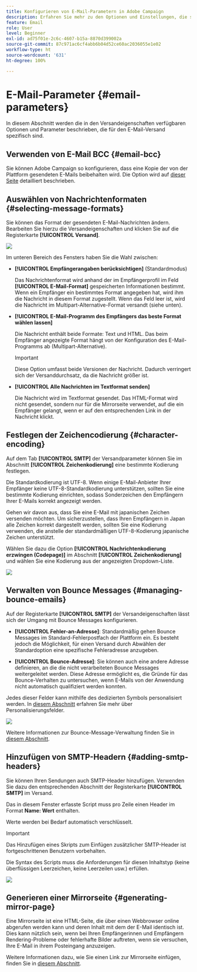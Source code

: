 ```yaml
---
title: Konfigurieren von E-Mail-Parametern in Adobe Campaign
description: Erfahren Sie mehr zu den Optionen und Einstellungen, die spezifisch für den E-Mail-Versand in Adobe Campaign sind.
feature: Email
role: User
level: Beginner
exl-id: ad75f01e-2c6c-4607-b15a-8870d399002a
source-git-commit: 87c971ac6cf4abb6b04d52ce60ac2036055e1e02
workflow-type: ht
source-wordcount: '631'
ht-degree: 100%

---
```


# E-Mail-Parameter {#email-parameters}

In diesem Abschnitt werden die in den Versandeigenschaften verfügbaren Optionen und Parameter beschrieben, die für den E-Mail-Versand spezifisch sind.

## Verwenden von E-Mail BCC {#email-bcc}

Sie können Adobe Campaign so konfigurieren, dass eine Kopie der von der Plattform gesendeten E-Mails beibehalten wird. Die Option wird auf [dieser Seite](email-bcc.md) detailliert beschrieben.

## Auswählen von Nachrichtenformaten {#selecting-message-formats}

Sie können das Format der gesendeten E-Mail-Nachrichten ändern. Bearbeiten Sie hierzu die Versandeigenschaften und klicken Sie auf die Registerkarte **[!UICONTROL Versand]**.

![](assets/email-message-format.png)

Im unteren Bereich des Fensters haben Sie die Wahl zwischen:

* **[!UICONTROL Empfängerangaben berücksichtigen]** (Standardmodus)

  Das Nachrichtenformat wird anhand der im Empfängerprofil im Feld **[!UICONTROL E-Mail-Format]** gespeicherten Informationen bestimmt. Wenn ein Empfänger ein bestimmtes Format angegeben hat, wird ihm die Nachricht in diesem Format zugestellt. Wenn das Feld leer ist, wird die Nachricht im Multipart-Alternative-Format versandt (siehe unten).

* **[!UICONTROL E-Mail-Programm des Empfängers das beste Format wählen lassen]**

  Die Nachricht enthält beide Formate: Text und HTML. Das beim Empfänger angezeigte Format hängt von der Konfiguration des E-Mail-Programms ab (Multipart-Alternative).

  >[!IMPORTANT]
  >
  >Diese Option umfasst beide Versionen der Nachricht. Dadurch verringert sich der Versanddurchsatz, da die Nachricht größer ist.

* **[!UICONTROL Alle Nachrichten im Textformat senden]**

  Die Nachricht wird im Textformat gesendet. Das HTML-Format wird nicht gesendet, sondern nur für die Mirrorseite verwendet, auf die ein Empfänger gelangt, wenn er auf den entsprechenden Link in der Nachricht klickt.

<!--
>[!NOTE]
>
>For more on defining the email content, see [this section]().-->

## Festlegen der Zeichencodierung {#character-encoding}

Auf dem Tab **[!UICONTROL SMTP]** der Versandparameter können Sie im Abschnitt **[!UICONTROL Zeichenkodierung]** eine bestimmte Kodierung festlegen.

Die Standardkodierung ist UTF-8. Wenn einige E-Mail-Anbieter Ihrer Empfänger keine UTF-8-Standardkodierung unterstützen, sollten Sie eine bestimmte Kodierung einrichten, sodass Sonderzeichen den Empfängern Ihrer E-Mails korrekt angezeigt werden.

Gehen wir davon aus, dass Sie eine E-Mail mit japanischen Zeichen versenden möchten. Um sicherzustellen, dass Ihren Empfängern in Japan alle Zeichen korrekt dargestellt werden, sollten Sie eine Kodierung verwenden, die anstelle der standardmäßigen UTF-8-Kodierung japanische Zeichen unterstützt.

Wählen Sie dazu die Option **[!UICONTROL Nachrichtenkodierung erzwingen (Codepage)]** im Abschnitt **[!UICONTROL Zeichenkodierung]** und wählen Sie eine Kodierung aus der angezeigten Dropdown-Liste.

![](assets/email-smtp-encoding.png)

## Verwalten von Bounce Messages {#managing-bounce-emails}

Auf der Registerkarte **[!UICONTROL SMTP]** der Versandeigenschaften lässt sich der Umgang mit Bounce Messages konfigurieren.

* **[!UICONTROL Fehler-an-Adresse]**: Standardmäßig gehen Bounce Messages im Standard-Fehlerpostfach der Plattform ein. Es besteht jedoch die Möglichkeit, für einen Versand durch Abwählen der Standardoption eine spezifische Fehleradresse anzugeben.

* **[!UICONTROL Bounce-Adresse]**: Sie können auch eine andere Adresse definieren, an die die nicht verarbeiteten Bounce Messages weitergeleitet werden. Diese Adresse ermöglicht es, die Gründe für das Bounce-Verhalten zu untersuchen, wenn E-Mails von der Anwendung nicht automatisch qualifiziert werden konnten.

Jedes dieser Felder kann mithilfe des dedizierten Symbols personalisiert werden. In [diesem Abschnitt](personalization-fields.md) erfahren Sie mehr über Personalisierungsfelder.

![](assets/email-smtp-bounce.png)

Weitere Informationen zur Bounce-Message-Verwaltung finden Sie in [diesem Abschnitt](delivery-failures.md#bounce-mail-management).

## Hinzufügen von SMTP-Headern {#adding-smtp-headers}

Sie können Ihren Sendungen auch SMTP-Header hinzufügen. Verwenden Sie dazu den entsprechenden Abschnitt der Registerkarte **[!UICONTROL SMTP]** im Versand.

Das in diesem Fenster erfasste Script muss pro Zeile einen Header im Format **Name: Wert** enthalten.

Werte werden bei Bedarf automatisch verschlüsselt.

>[!IMPORTANT]
>
>Das Hinzufügen eines Skripts zum Einfügen zusätzlicher SMTP-Header ist fortgeschrittenen Benutzern vorbehalten.
>
>Die Syntax des Scripts muss die Anforderungen für diesen Inhaltstyp (keine überflüssigen Leerzeichen, keine Leerzeilen usw.) erfüllen.

![](assets/email-smtp-headers.png)


## Generieren einer Mirrorseite {#generating-mirror-page}

Eine Mirrorseite ist eine HTML-Seite, die über einen Webbrowser online abgerufen werden kann und deren Inhalt mit dem der E-Mail identisch ist. Dies kann nützlich sein, wenn bei Ihren Empfängerinnen und Empfängern Rendering-Probleme oder fehlerhafte Bilder auftreten, wenn sie versuchen, Ihre E-Mail in ihrem Posteingang anzuzeigen.

Weitere Informationen dazu, wie Sie einen Link zur Mirrorseite einfügen, finden Sie in [diesem Abschnitt](mirror-page.md).
